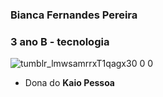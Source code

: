 ### **Bianca Fernandes Pereira** 
### 3 ano B - tecnologia
![tumblr_lmwsamrrxT1qagx30 0 0](https://github.com/biancaguastalle/biancaguastalle/assets/170113020/124cd235-c5fe-40a9-b24c-cadcac011dc5)

- Dona do **Kaio Pessoa**




<!--
**biancaguastalle/biancaguastalle** is a ✨ _special_ ✨ repository because its `README.md` (this file) appears on your GitHub profile.

Here are some ideas to get you started:

- 🔭 I’m currently working on ...
- 🌱 I’m currently learning ...
- 👯 I’m looking to collaborate on ...
- 🤔 I’m looking for help with ...
- 💬 Ask me about ...
- 📫 How to reach me: ...
- 😄 Pronouns: ...
- ⚡ Fun fact: ...
-->
